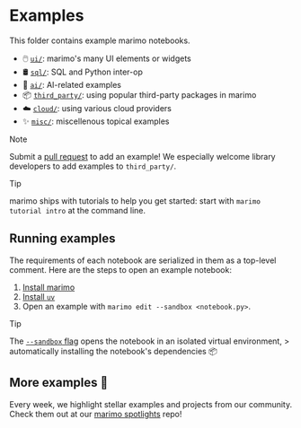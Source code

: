 # Examples


This folder contains example marimo notebooks.

- 🖱️ [`ui/`](ui/): marimo's many UI elements or widgets
- 🛢️ [`sql/`](sql/): SQL and Python inter-op
- 🤖 [`ai/`](ai/): AI-related examples
- 📦 [`third_party/`](third_party/): using popular third-party packages in marimo
- ☁️  [`cloud/`](cloud/): using various cloud providers
- ✨ [`misc/`](misc/): miscellenous topical examples

> [!NOTE]
> Submit a
> [pull request](https://github.com/marimo-team/marimo/pulls) to add an example!
> We especially welcome library developers to add examples to `third_party/`.

> [!Tip]
> marimo ships with tutorials to help you get started: start with
> `marimo tutorial intro` at the command line.

## Running examples

The requirements of each notebook are serialized in them as a top-level
comment. Here are the steps to open an example notebook:

1. [Install marimo](https://docs.marimo.io/getting_started/index.html#installation)
2. [Install `uv`](https://github.com/astral-sh/uv/?tab=readme-ov-file#installation)
3. Open an example with `marimo edit --sandbox <notebook.py>`.

> [!TIP]
> The [`--sandbox` flag](https://docs.marimo.io/guides/editor_features/package_management.html) opens the notebook in an isolated virtual environment, > automatically installing the notebook's dependencies 📦

## More examples 🌟

Every week, we highlight stellar examples and projects from our community.
Check them out at our [marimo spotlights](https://github.com/marimo-team/spotlights)
repo!
